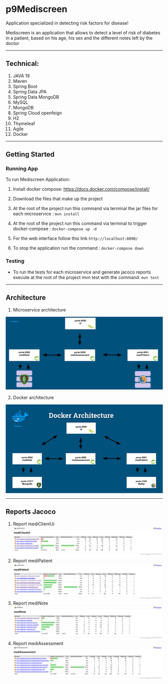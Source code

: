 # p9Mediscreen
Application specialized in detecting risk factors for disease!

Mediscreen is an application that allows to detect a level of risk of diabetes in a patient, based on his age, his sex and the different notes left by the doctor

---------
## Technical:

1.  JAVA 19
2.  Maven
3.  Spring Boot
4.  Spring Data JPA
5.  Spring Data MongoDB
6.  MySQL
7.  MongoDB
8.  Spring Cloud openfeign
9.  H2
10. Thymeleaf
11. Agile
12. Docker

---------

## Getting Started

### Running App

To run Mediscreen Application:

1. Install docker compose: https://docs.docker.com/compose/install/

2. Download the files that make up the project 

3. At the root of the project run this command via terminal the jar files for each microservice : `mvn install`

4. At the root of the project run this command via terminal to trigger docker-compose : `docker-compose up -d`

5. For the web interface follow this link `http://localhost:8090/`

6. To stop the application run the command : `docker-compose down`

### Testing

- To run the tests for each microservice and generate jacoco reports execute at the root of the project mvn test with the command: `mvn test`


---------
## Architecture


1. Microservice architecture
   
![](images/MicroservicesArchitecture.png)
 

2. Docker architecture

![](images/DockerArchitecture.png)



---------
## Reports Jacoco

1. Report mediClientUi
   ![](images/mediClientUiReportJacoco.png)
2. Report mediPatient
      ![](images/mediPatientReportJacoco.png)
3. Report mediNote
      ![](images/mediNoteReportJacoco.png)
4. Report mediAssessment
      ![](images/mediAssessmentReportJacoco.png)
